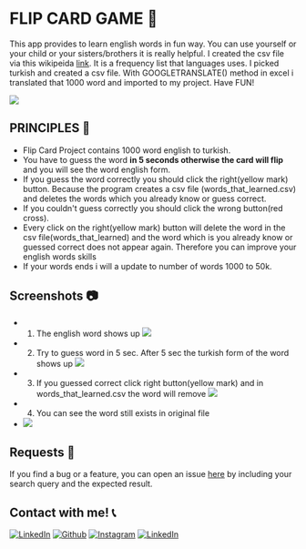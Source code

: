 # FLIP CARD GAME :flower_playing_cards:
This app provides to learn english words in fun way. You can use yourself or your child or your sisters/brothers it is really helpful. I created the csv file via this wikipeida [link](https://en.wiktionary.org/wiki/Wiktionary:Frequency_lists). It is a frequency list that languages uses. I picked turkish and created a csv file. With GOOGLETRANSLATE() method in excel i translated that 1000 word and imported to my project. Have FUN!

[![](https://camo.githubusercontent.com/2fb0723ef80f8d87a51218680e209c66f213edf8/68747470733a2f2f666f7274686562616467652e636f6d2f696d616765732f6261646765732f6d6164652d776974682d707974686f6e2e737667)](https://python.org)

## PRINCIPLES :scroll:
- Flip Card Project contains 1000 word english to turkish.
- You have to guess the word **in 5 seconds otherwise the card will flip** and you will see the word english form.
- If you guess the word correctly you should click the right(yellow mark) button. Because the program creates a csv file (words_that_learned.csv) and deletes the words which you already know or guess correct.
- If you couldn't guess correctly you should click the wrong button(red cross). 
- Every click on the right(yellow mark) button will delete the word in the csv file(words_that_learned) and the word which is you already know or guessed correct does not appear again. Therefore you can improve your english words skills 
- If your words ends i will a update to number of words 1000 to 50k.


## Screenshots :camera:
- 1. The english word shows up ![](https://github.com/eneeesyk/English-Turksih-Game/blob/main/Flash%20Card%20screenshots/flash_card_game_1.JPG)
- 2. Try to guess word in 5 sec. After 5 sec the turkish form of the word shows up ![](https://github.com/eneeesyk/English-Turksih-Game/blob/main/Flash%20Card%20screenshots/flash_card_game_2.JPG)
- 3. If you guessed correct click right button(yellow mark) and in words_that_learned.csv the word will remove ![](https://github.com/eneeesyk/English-Turksih-Game/blob/main/Flash%20Card%20screenshots/flash_card_game_3.JPG)
- 4. You can see the word still exists in original file 
- ![](https://github.com/eneeesyk/English-Turksih-Game/blob/main/Flash%20Card%20screenshots/flash_card_game_4.JPG)
  

## Requests :bell:
If you find a bug or a feature, you can open an issue [here](https://github.com/eneeesyk/English-Turksih-Game/issues/new) by including your search query and the expected result.

## Contact with me! :telephone_receiver:
[<img target="_blank" src="https://img.icons8.com/bubbles/100/000000/linkedin.png" title="LinkedIn">](https://www.linkedin.com/in/enes-yedikardes-b989041ba/)       [<img target="_blank" src="https://img.icons8.com/bubbles/100/000000/github.png" title="Github">](https://github.com/eneeesyk)     [<img target="_blank" src="https://img.icons8.com/bubbles/100/000000/instagram-new.png" title="Instagram">](https://instagram.com/eneesyk/) 
[<img target="_blank" src="https://img.icons8.com/bubbles/100/000000/twitter.png" title="LinkedIn">](https://twitter.com/eneees_yk)
